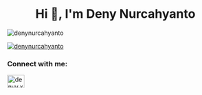 <h1 align="center">Hi 👋, I'm Deny Nurcahyanto</h1>
<p align="left"> <img src="https://komarev.com/ghpvc/?username=denynurcahyanto&label=Profile%20views&color=0e75b6&style=flat" alt="denynurcahyanto" /> </p>

<p align="left"> <a href="https://github.com/ryo-ma/github-profile-trophy"><img src="https://github-profile-trophy.vercel.app/?username=denynurcahyanto" alt="denynurcahyanto" /></a> </p>

<h3 align="left">Connect with me:</h3>
<p align="left">
<a href="https://instagram.com/denyy.xt" target="blank"><img align="center" src="https://raw.githubusercontent.com/rahuldkjain/github-profile-readme-generator/master/src/images/icons/Social/instagram.svg" alt="denyy.xt" height="30" width="40" /></a>
</p>
